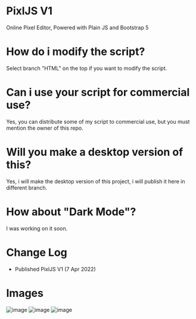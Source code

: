# PixlJS V1
Online Pixel Editor, Powered with Plain JS and Bootstrap 5
[](https://corneliusc7.github.io/PixlJS/)
# How do i modify the script?
Select branch "HTML" on the top if you want to modify the script.
# Can i use your script for commercial use?
Yes, you can distribute some of my script to commercial use, but you must mention the owner of this repo.
# Will you make a desktop version of this?
Yes, i will make the desktop version of this project, i will publish it here in different branch.
# How about "Dark Mode"?
I was working on it soon.
# Change Log
- Published PixlJS V1 (7 Apr 2022)
# Images
![image](https://user-images.githubusercontent.com/84184180/162099547-cd1756c9-f85b-4f2f-8d14-2cb6c762b575.png)
![image](https://user-images.githubusercontent.com/84184180/162099659-95f2caa9-2f3b-4ec1-81e7-1a4c9789d5e0.png)
![image](https://user-images.githubusercontent.com/84184180/162099692-0a2d0b8c-fc11-478e-9c06-32628127a7d0.png)


